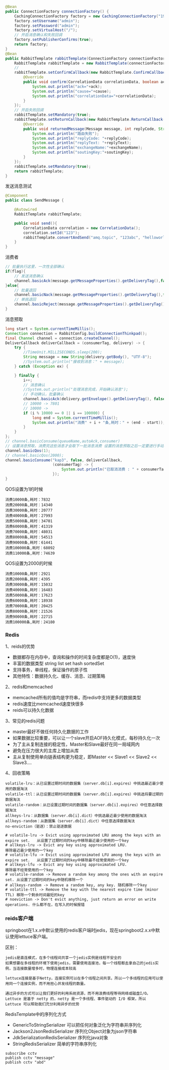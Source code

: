```java
@Bean
public ConnectionFactory connectionFactory() {
    CachingConnectionFactory factory = new CachingConnectionFactory("192.168.112.128", 5672);
    factory.setUsername("admin");
    factory.setPassword("admin");
    factory.setVirtualHost("/");
    // 开启消息确认和失败回调
    factory.setPublisherConfirms(true);
    return factory;
}
@Bean
public RabbitTemplate rabbitTemplate(ConnectionFactory connectionFactory) {
    RabbitTemplate rabbitTemplate = new RabbitTemplate(connectionFactory);
    //
    rabbitTemplate.setConfirmCallback(new RabbitTemplate.ConfirmCallback() {
        @Override
        public void confirm(CorrelationData correlationData, boolean ack, String cause) {
            System.out.println("ack="+ack);
            System.out.println("cause="+cause);
            System.out.println("correlationData="+correlationData);
        }
    });
    // 开启失败回调
    rabbitTemplate.setMandatory(true);
    rabbitTemplate.setReturnCallback(new RabbitTemplate.ReturnCallback() {
        @Override
        public void returnedMessage(Message message, int replyCode, String replyText, String exchangeName, String soutingKey) {
            System.out.println("路由失败");
            System.out.println("replyCode: "+replyCode);
            System.out.println("replyText: "+replyText);
            System.out.println("exchangeName:"+exchangeName);
            System.out.println("soutingKey:"+soutingKey);
        }
    });
    rabbitTemplate.setMandatory(true);
    return rabbitTemplate;
}
```

发送消息测试

```java
@Component
public class SendMessage {

    @Autowired
    RabbitTemplate rabbitTemplate;

    public void send(){
        CorrelationData correlation = new CorrelationData();
        correlation.setId("123");
        rabbitTemplate.convertAndSend("amq.topic", "123abc", "helloworld", correlation);
    }
}
```

消费者

```java
// 批量执行这里，一次性全部确认
if(flag){
    // 发送消息确认
    channel.basicAck(message.getMessageProperties().getDeliveryTag(),false);
}else{
    // 批量退回
    channel.basicNack(message.getMessageProperties().getDeliveryTag(),false,true);
    // 单挑退回
    channel.basicReject(message.getMessageProperties().getDeliveryTag(),true);
}

```

消息预取

```java
long start = System.currentTimeMillis();
Connection connection = RabbitConfig.buildConnectionThinkpad();
final Channel channel = connection.createChannel();
DeliverCallback deliverCallback = (consumerTag, delivery) -> {
    try {
        //TimeUnit.MILLISECONDS.sleep(200);
        String message = new String(delivery.getBody(), "UTF-8");
        //System.out.println("接收到消息：" + message);
    } catch (Exception ex) {

    } finally {
        i++;
        // 消息确认
        //System.out.println("处理消息完成，开始确认消息");
        // 手动确认，批量确认
        channel.basicAck(delivery.getEnvelope().getDeliveryTag(), false);
        // 10000 -> 7801
        // 10000 ->
        if (i % 10000 == 0 || i == 100000) {
            long end = System.currentTimeMillis();
            System.out.println("消费" + i + "条,耗时：" + (end - start));
        }
    }
};
// channel.basicConsume(queueName,autoAck,consumer)
// 设置消息预取，消费完这些消息才会取下一批消息消费 设置的消息预取之后一定要进行手动确认
channel.basicQos(1);
// channel.basicQos(2000);
channel.basicConsume("kap3", false, deliverCallback,
                     (consumerTag) -> {
                         System.out.println("已取消消费 : " + consumerTag);
                     });
}
```

QOS设置为1的时候

```properties
消费10000条,耗时：7832
消费20000条,耗时：14340
消费30000条,耗时：20777
消费40000条,耗时：27993
消费50000条,耗时：34701
消费60000条,耗时：41319
消费70000条,耗时：48031
消费80000条,耗时：54513
消费90000条,耗时：61441
消费100000条,耗时：68092
消费110000条,耗时：74639
```

QOS设置为2000的时候

```properties
消费10000条,耗时：2921
消费20000条,耗时：4395
消费30000条,耗时：15032
消费40000条,耗时：16483
消费50000条,耗时：17623
消费60000条,耗时：18938
消费70000条,耗时：20425
消费80000条,耗时：21526
消费90000条,耗时：22715
消费100000条,耗时：24180
```

### Redis

1、reids的优势

+ 数据都存在内存中，查询和操作的时间复杂度都是O(1)，速度快
+ 丰富的数据类型 string list set hash sortedSet
+ 支持事务，单线程，保证操作的原子性
+ 其他特性：数据持久化、缓存、消息、过期策略

2、redis和memcached

+ memcached所有的值均是字符串，而redis中支持更多的数据类型
+ redis速度比memcached速度快很多
+ reids可以持久化数据

3、常见的redis问题

+ master最好不做任何持久化数据的工作
+ 如果数据比较重要，可以让一个slave开启AOF持久化模式，每秒持久化一次
+ 为了主从复制连接的稳定性，Master和Slave最好在同一局域网内
+ 避免在压力很大的主库上增加从库
+ 主从复制使用单向链表结构更为稳定，即Master << Slave1 << Slave2 << Slave3....

4、回收策略

```properties
volatile-lru：从已设置过期时间的数据集（server.db[i].expires）中挑选最近最少使用的数据淘汰
volatile-ttl：从已设置过期时间的数据集（server.db[i].expires）中挑选将要过期的数据淘汰
volatile-random：从已设置过期时间的数据集（server.db[i].expires）中任意选择数据淘汰
allkeys-lru：从数据集（server.db[i].dict）中挑选最近最少使用的数据淘汰
allkeys-random：从数据集（server.db[i].dict）中任意选择数据淘汰
no-enviction（驱逐）：禁止驱逐数据

# volatile-lru -> Evict using approximated LRU among the keys with an expire set. 	从设置了过期时间的key中移除最近最少使用的一个key
# allkeys-lru -> Evict any key using approximated LRU.								移除最近最少使用的一个key
# volatile-lfu -> Evict using approximated LFU among the keys with an expire set.	从设置了过期时间的key中移除最不经常使用的一个key
# allkeys-lfu -> Evict any key using approximated LFU.								移除最不经常使用的一个key
# volatile-random -> Remove a random key among the ones with an expire set. 从设置了过期时间的key中随机移除一个
# allkeys-random -> Remove a random key, any key. 随机移除一个key
# volatile-ttl -> Remove the key with the nearest expire time (minor TTL) 移除一个剩余时间最短的key
# noeviction -> Don't evict anything, just return an error on write operations. 什么都不在，在写入的时候报错
```





### reids客户端

springboot在1.x.x中默认使用的redis客户端时jedis，现在springboot2.x.x中默认使用lettuce客户端。

区别：

```properties
jedis是直连模式，在多个线程间共享一个jedis实例是线程不安全的
如果想要在多线程的环境下使用jedis，需要使用连接池，每一个线程都去拿自己的jedis实例，当连接数量增多时，物理连接成本较高

lettuce连接是基于Netty，连接实例可以在多个线程之间共享。所以一个多线程的应用可以使用同一个连接实例，而不用担心并发线程的数量。

通过异步的方式可以让我们更好的利用系统资源，而不用浪费线程等待网络或磁盘I/O。Lettuce 是基于 netty 的，netty 是一个多线程、事件驱动的 I/O 框架，所以 Lettuce 可以帮助我们充分利用异步的优势
```

RedisTemplate中的序列化方式

+ GenericToStringSerializer 可以把任何对象泛化为字符串并序列化
+ Jackson2JsonRedisSerializer 序列化Object对象为json字符串
+ JdkSerializationRedisSerializer 序列化java对象
+ StringRedisSerializer 简单的字符串序列化



```shell
subscribe cctv
publish cctv "message"
publish cctv "abd"
```









